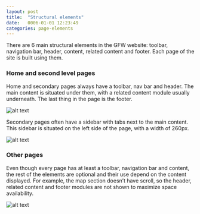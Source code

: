 ```yaml
---
layout: post
title:  "Structural elements"
date:   0006-01-01 12:23:49
categories: page-elements
---
```


There are 6 main structural elements in the GFW website: toolbar, navigation bar, header, content,
related content and footer. Each page of the site is built using them.

### Home and second level pages

Home and secondary pages always have a toolbar, nav bar and header. The main content is situated under them,
with a related content module usually underneath. The last thing in the page is the footer.

![alt text][home-structure]

Secondary pages often have a sidebar with tabs next to the main content. This sidebar is situated on the left
side of the page, with a width of 260px.

![alt text][secondary-structure]

### Other pages

Even though every page has at least a toolbar, navigation bar and content, the rest of the elements are optional and
their use depend on the content displayed. For example, the map section doesn’t have scroll, so the header, related
content and footer modules are not shown to maximize space availability.

![alt text][other-structure]


[home-structure]: /gfw-style-guides/images/posts/structural-elements/03-01-home-structure.png "home structure"
[secondary-structure]: /gfw-style-guides/images/posts/structural-elements/03-02-secondary-structure.png "secondary structure"
[other-structure]: /gfw-style-guides/images/posts/structural-elements/03-03-other-structure.png "other structure"
